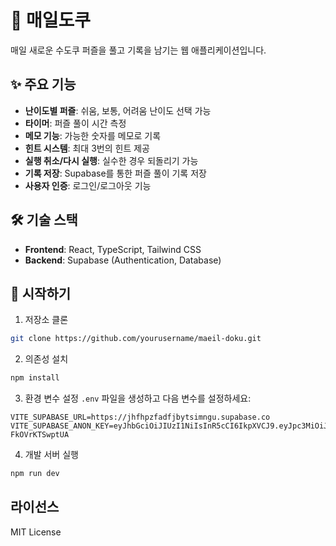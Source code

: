 # 🧩 매일도쿠
매일 새로운 수도쿠 퍼즐을 풀고 기록을 남기는 웹 애플리케이션입니다.

## ✨ 주요 기능
- **난이도별 퍼즐**: 쉬움, 보통, 어려움 난이도 선택 가능
- **타이머**: 퍼즐 풀이 시간 측정
- **메모 기능**: 가능한 숫자를 메모로 기록
- **힌트 시스템**: 최대 3번의 힌트 제공
- **실행 취소/다시 실행**: 실수한 경우 되돌리기 가능
- **기록 저장**: Supabase를 통한 퍼즐 풀이 기록 저장
- **사용자 인증**: 로그인/로그아웃 기능

## 🛠️ 기술 스택
- **Frontend**: React, TypeScript, Tailwind CSS
- **Backend**: Supabase (Authentication, Database)

## 🚀 시작하기

1. 저장소 클론
```bash
git clone https://github.com/yourusername/maeil-doku.git
```

2. 의존성 설치
```bash
npm install
```

3. 환경 변수 설정
`.env` 파일을 생성하고 다음 변수를 설정하세요:
```
VITE_SUPABASE_URL=https://jhfhpzfadfjbytsimngu.supabase.co
VITE_SUPABASE_ANON_KEY=eyJhbGciOiJIUzI1NiIsInR5cCI6IkpXVCJ9.eyJpc3MiOiJzdXBhYmFzZSIsInJlZiI6ImpoZmhwemZhZGZqYnl0c2ltbmd1Iiwicm9sZSI6ImFub24iLCJpYXQiOjE3NDkyMTQ3NTYsImV4cCI6MjA2NDc5MDc1Nn0.PJ_5oq2WgXaZG9LEHRMTWc0oxFLqq-FkOVrKTSwptUA
```

4. 개발 서버 실행
```bash
npm run dev
```

## 라이선스

MIT License
